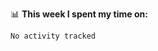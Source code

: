 📊 **This week I spent my time on:**
<!--START_SECTION:waka-->

```txt
No activity tracked
```

<!--END_SECTION:waka-->